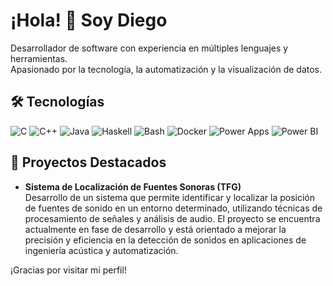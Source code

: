 # ¡Hola! 👋 Soy Diego

Desarrollador de software con experiencia en múltiples lenguajes y herramientas.  
Apasionado por la tecnología, la automatización y la visualización de datos.

## 🛠️ Tecnologías

![C](https://img.shields.io/badge/C-00599C?style=for-the-badge&logo=c&logoColor=white)
![C++](https://img.shields.io/badge/C%2B%2B-00599C?style=for-the-badge&logo=c%2B%2B&logoColor=white)
![Java](https://img.shields.io/badge/Java-ED8B00?style=for-the-badge&logo=openjdk&logoColor=white)
![Haskell](https://img.shields.io/badge/Haskell-5D4F85?style=for-the-badge&logo=haskell&logoColor=white)
![Bash](https://img.shields.io/badge/Bash-4E9A06?style=for-the-badge&logo=gnu-bash&logoColor=white)
![Docker](https://img.shields.io/badge/Docker-2496ED?style=for-the-badge&logo=docker&logoColor=white)
![Power Apps](https://img.shields.io/badge/Power_Apps-742774?style=for-the-badge&logo=microsoft-power-apps&logoColor=white)
![Power BI](https://img.shields.io/badge/Power_BI-F2C811?style=for-the-badge&logo=power-bi&logoColor=black)

## 🚀 Proyectos Destacados

- **Sistema de Localización de Fuentes Sonoras (TFG)**  
  Desarrollo de un sistema que permite identificar y localizar la posición de fuentes de sonido en un entorno determinado, utilizando técnicas de procesamiento de señales y análisis de audio. El proyecto se encuentra actualmente en fase de desarrollo y está orientado a mejorar la precisión y eficiencia en la detección de sonidos en aplicaciones de ingeniería acústica y automatización. 

¡Gracias por visitar mi perfil!
